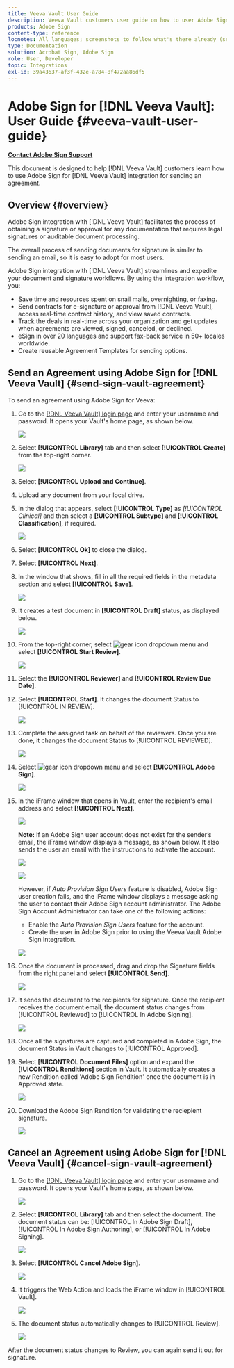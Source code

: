 ```yaml
---
title: Veeva Vault User Guide
description: Veeva Vault customers user guide on how to user Adobe Sign integration with Veeva
products: Adobe Sign
content-type: reference
locnotes: All languages; screenshots to follow what's there already (seems there is a mix within a given language version of the article)
type: Documentation
solution: Acrobat Sign, Adobe Sign
role: User, Developer
topic: Integrations
exl-id: 39a43637-af3f-432e-a784-8f472aa86df5
---
```

# Adobe Sign for [!DNL Veeva Vault]: User Guide {#veeva-vault-user-guide}

[**Contact Adobe Sign Support**](https://adobe.com/go/adobesign-support-center)

This document is designed to help [!DNL Veeva Vault] customers learn how to use Adobe Sign for [!DNL Veeva Vault] integration for sending an agreement. 

## Overview {#overview}

Adobe Sign integration with [!DNL Veeva Vault] facilitates the process of obtaining a signature or approval for any documentation that requires legal signatures or auditable document processing.

The overall process of sending documents for signature is similar to sending an email, so it is easy to adopt for most users.

Adobe Sign integration with [!DNL Veeva Vault] streamlines and expedite your document and signature workflows. By using the integration workflow, you:

* Save time and resources spent on snail mails, overnighting, or faxing.
* Send contracts for e-signature or approval from [!DNL Veeva Vault], access real-time contract history, and view saved contracts.
* Track the deals in real-time across your organization and get updates when agreements are viewed, signed, canceled, or declined.
* eSign in over 20 languages and support fax-back service in 50+ locales worldwide.
* Create reusable Agreement Templates for sending options.

## Send an Agreement using Adobe Sign for [!DNL Veeva Vault] {#send-sign-vault-agreement}

To send an agreement using Adobe Sign for Veeva:

1. Go to the [[!DNL Veeva Vault] login page](https://login.veevavault.com/) and enter your username and password. It opens your Vault's home page, as shown below.

    ![](images/vault-home.png)

1. Select **[!UICONTROL Library]** tab and then select **[!UICONTROL Create]** from the top-right corner.

    ![](images/create-library.png)

1. Select **[!UICONTROL Upload and Continue]**.

1. Upload any document from your local drive.

1. In the dialog that appears, select **[!UICONTROL Type]** as *[!UICONTROL Clinical]* and then select a **[!UICONTROL Subtype]** and **[!UICONTROL Classification]**, if required. 

    ![](images/choose-document-type.png)

1. Select **[!UICONTROL Ok]** to close the dialog.

1. Select **[!UICONTROL Next]**.

1. In the window that shows, fill in all the required fields in the metadata section and select **[!UICONTROL Save]**.

    ![](images/metadata-details.png)

1. It creates a test document in **[!UICONTROL Draft]** status, as displayed below.

    ![](images/document-draft.png)

1. From the top-right corner, select ![gear icon](images/icon-gear.png) dropdown menu and select **[!UICONTROL Start Review]**.

    ![](images/start-review.png)

1. Select the **[!UICONTROL Reviewer]** and **[!UICONTROL Review Due Date]**.

1. Select **[!UICONTROL Start]**. It changes the document Status to [!UICONTROL IN REVIEW].

    ![](images/in-review.png)

1. Complete the assigned task on behalf of the reviewers. Once you are done, it changes the document Status to [!UICONTROL REVIEWED].

    ![](images/reviewed-status.png)

1. Select ![gear icon](images/icon-gear.png) dropdown menu and select **[!UICONTROL Adobe Sign]**.

    ![](images/select-adobe-sign.png)

1. In the iFrame window that opens in Vault, enter the recipient's email address and select **[!UICONTROL Next]**.

    ![](images/iframe.png)

    **Note:** If an Adobe Sign user account does not exist for the sender’s email, the iFrame window displays a message, as shown below. It also sends the user an email with the instructions to activate the account.

    ![](images/iFrame-registration-message.png)

    ![](images/iFrame-confirm-email.png)

    However, if *Auto Provision Sign Users* feature is disabled, Adobe Sign user creation fails, and the iFrame window displays a message asking the user to contact their Adobe Sign account administrator. The Adobe Sign Account Administrator can take one of the following actions:

    * Enable the *Auto Provision Sign Users* feature for the account.
    * Create the user in Adobe Sign prior to using the Veeva Vault Adobe Sign Integration.

    ![](images/iFrame-contact-administrator.png)

1. Once the document is processed, drag and drop the Signature fields from the right panel and select **[!UICONTROL Send]**.  

    ![](images/add-signature-fields.png)

1. It sends the document to the recipients for signature. Once the recipient receives the document email, the document status changes from [!UICONTROL Reviewed] to [!UICONTROL In Adobe Signing].

    ![](images/in-adobe-signing.png)

1. Once all the signatures are captured and completed in Adobe Sign, the document Status in Vault changes to [!UICONTROL Approved].

1. Select **[!UICONTROL Document Files]** option and expand the **[!UICONTROL Renditions]** section in Vault. It automatically creates a new Rendition called 'Adobe Sign Rendition' once the document is in Approved state. 

    ![](images/document-files.png)

1. Download the Adobe Sign Rendition for validating the reciepient signature.

    ![](images/verify-signature.png)

## Cancel an Agreement using Adobe Sign for [!DNL Veeva Vault] {#cancel-sign-vault-agreement}

1. Go to the [[!DNL Veeva Vault] login page](https://login.veevavault.com/) and enter your username and password. It opens your Vault's home page, as shown below.

    ![](images/vault-home.png)

1. Select **[!UICONTROL Library]** tab and then select the document. The document status can be: [!UICONTROL In Adobe Sign Draft], [!UICONTROL In Adobe Sign Authoring], or [!UICONTROL In Adobe Signing].

    ![](images/document-adobe-sign-authoring.png)

1. Select **[!UICONTROL Cancel Adobe Sign]**.

    ![](images/cancel-document.png)

1. It triggers the Web Action and loads the iFrame window in [!UICONTROL Vault].

   ![](images/cancelled-document.png)

1. The document status automatically changes to [!UICONTROL Review].

    ![](images/cancel-reviewed.png)

After the document status changes to Review, you can again send it out for signature.
